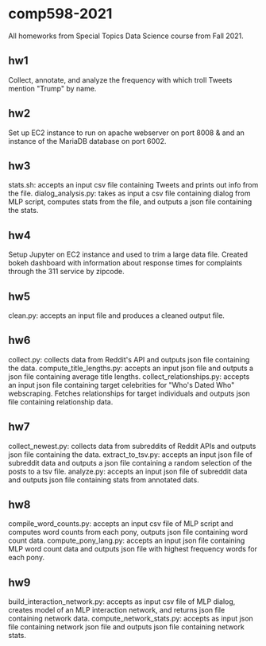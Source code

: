 # comp598-2021
All homeworks from Special Topics Data Science course from Fall 2021.

## hw1

Collect, annotate, and analyze the frequency with which troll Tweets mention "Trump" by name.

## hw2

Set up EC2 instance to run on apache webserver on port 8008 & and an instance of the MariaDB database on port 6002.

## hw3

stats.sh: accepts an input csv file containing Tweets and prints out info from the file.
dialog_analysis.py: takes as input a csv file containing dialog from MLP script, computes stats from the file, and outputs a json file containing the stats.

## hw4

Setup Jupyter on EC2 instance and used to trim a large data file.
Created bokeh dashboard with information about response times for complaints through the 311 service by zipcode.

## hw5

clean.py: accepts an input file and produces a cleaned output file.

## hw6

collect.py: collects data from Reddit's API and outputs json file containing the data.
compute_title_lengths.py: accepts an input json file and outputs a json file containing average title lengths.
collect_relationships.py: accepts an input json file containing target celebrities for "Who's Dated Who" webscraping. Fetches relationships for target individuals and outputs json file containing relationship data.

## hw7

collect_newest.py: collects data from subreddits of Reddit APIs and outputs json file containing the data.
extract_to_tsv.py: accepts an input json file of subreddit data and outputs a json file containing a random selection of the posts to a tsv file.
analyze.py: accepts an input json file of subreddit data and outputs json file containing stats from annotated dats. 

## hw8

compile_word_counts.py: accepts an input csv file of MLP script and computes word counts from each pony, outputs json file containing word count data.
compute_pony_lang.py: accepts an input json file containing MLP word count data and outputs json file with highest frequency words for each pony.

## hw9

build_interaction_network.py: accepts as input csv file of MLP dialog, creates model of an MLP interaction network, and returns json file containing network data. 
compute_network_stats.py: accepts as input json file containing network json file and outputs json file containing network stats.
